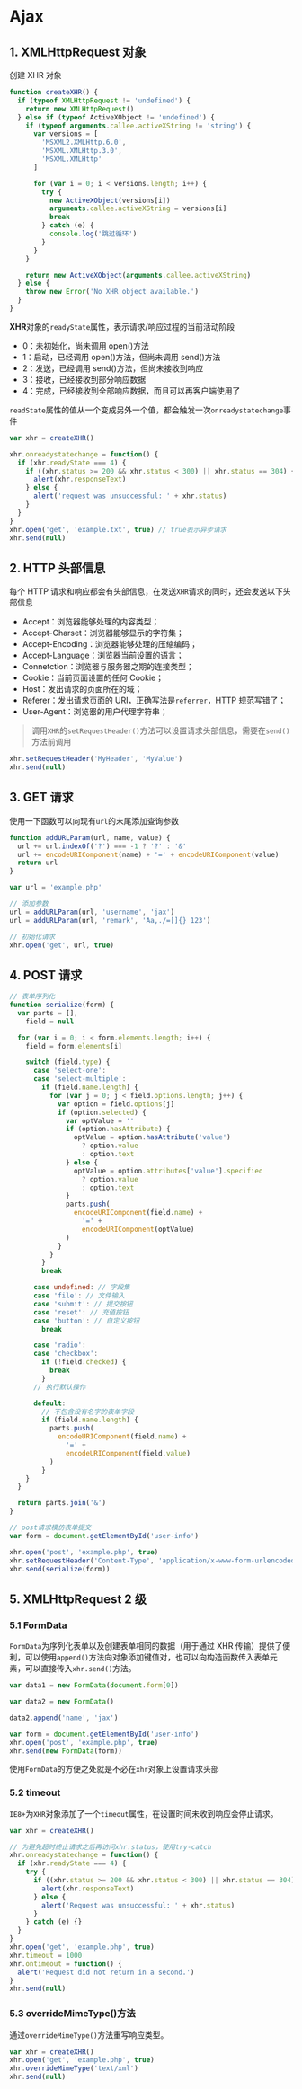 # Ajax

## 1. XMLHttpRequest 对象

创建 XHR 对象

```javascript
function createXHR() {
  if (typeof XMLHttpRequest != 'undefined') {
    return new XMLHttpRequest()
  } else if (typeof ActiveXObject != 'undefined') {
    if (typeof arguments.callee.activeXString != 'string') {
      var versions = [
        'MSXML2.XMLHttp.6.0',
        'MSXML.XMLHttp.3.0',
        'MSXML.XMLHttp'
      ]

      for (var i = 0; i < versions.length; i++) {
        try {
          new ActiveXObject(versions[i])
          arguments.callee.activeXString = versions[i]
          break
        } catch (e) {
          console.log('跳过循环')
        }
      }
    }

    return new ActiveXObject(arguments.callee.activeXString)
  } else {
    throw new Error('No XHR object available.')
  }
}
```

**XHR**对象的`readyState`属性，表示请求/响应过程的当前活动阶段

- 0：未初始化，尚未调用 open()方法
- 1：启动，已经调用 open()方法，但尚未调用 send()方法
- 2：发送，已经调用 send()方法，但尚未接收到响应
- 3：接收，已经接收到部分响应数据
- 4：完成，已经接收到全部响应数据，而且可以再客户端使用了

`readState`属性的值从一个变成另外一个值，都会触发一次`onreadystatechange`事件

```javascript
var xhr = createXHR()

xhr.onreadystatechange = function() {
  if (xhr.readyState === 4) {
    if ((xhr.status >= 200 && xhr.status < 300) || xhr.status == 304) {
      alert(xhr.responseText)
    } else {
      alert('request was unsuccessful: ' + xhr.status)
    }
  }
}
xhr.open('get', 'example.txt', true) // true表示异步请求
xhr.send(null)
```

## 2. HTTP 头部信息

每个 HTTP 请求和响应都会有头部信息，在发送`XHR`请求的同时，还会发送以下头部信息

- Accept：浏览器能够处理的内容类型；
- Accept-Charset：浏览器能够显示的字符集；
- Accept-Encoding：浏览器能够处理的压缩编码；
- Accept-Language：浏览器当前设置的语言；
- Connetction：浏览器与服务器之期的连接类型；
- Cookie：当前页面设置的任何 Cookie；
- Host：发出请求的页面所在的域；
- Referer：发出请求页面的 URI，正确写法是`referrer`，HTTP 规范写错了；
- User-Agent：浏览器的用户代理字符串；

> 调用`XHR`的`setRequestHeader()`方法可以设置请求头部信息，需要在`send()`方法前调用

```jsx
xhr.setRequestHeader('MyHeader', 'MyValue')
xhr.send(null)
```

## 3. GET 请求

使用一下函数可以向现有`url`的末尾添加查询参数

```javascript
function addURLParam(url, name, value) {
  url += url.indexOf('?') === -1 ? '?' : '&'
  url += encodeURIComponent(name) + '=' + encodeURIComponent(value)
  return url
}

var url = 'example.php'

// 添加参数
url = addURLParam(url, 'username', 'jax')
url = addURLParam(url, 'remark', 'Aa,./=[]{} 123')

// 初始化请求
xhr.open('get', url, true)
```

## 4. POST 请求

```javascript
// 表单序列化
function serialize(form) {
  var parts = [],
    field = null

  for (var i = 0; i < form.elements.length; i++) {
    field = form.elements[i]

    switch (field.type) {
      case 'select-one':
      case 'select-multiple':
        if (field.name.length) {
          for (var j = 0; j < field.options.length; j++) {
            var option = field.options[j]
            if (option.selected) {
              var optValue = ''
              if (option.hasAttribute) {
                optValue = option.hasAttribute('value')
                  ? option.value
                  : option.text
              } else {
                optValue = option.attributes['value'].specified
                  ? option.value
                  : option.text
              }
              parts.push(
                encodeURIComponent(field.name) +
                  '=' +
                  encodeURIComponent(optValue)
              )
            }
          }
        }
        break

      case undefined: // 字段集
      case 'file': // 文件输入
      case 'submit': // 提交按钮
      case 'reset': // 充值按钮
      case 'button': // 自定义按钮
        break

      case 'radio':
      case 'checkbox':
        if (!field.checked) {
          break
        }
      // 执行默认操作

      default:
        // 不包含没有名字的表单字段
        if (field.name.length) {
          parts.push(
            encodeURIComponent(field.name) +
              '=' +
              encodeURIComponent(field.value)
          )
        }
    }
  }

  return parts.join('&')
}

// post请求模仿表单提交
var form = document.getElementById('user-info')

xhr.open('post', 'example.php', true)
xhr.setRequestHeader('Content-Type', 'application/x-www-form-urlencoded')
xhr.send(serialize(form))
```

## 5. XMLHttpRequest 2 级

### 5.1 FormData

`FormData`为序列化表单以及创建表单相同的数据（用于通过 XHR 传输）提供了便利，可以使用`append()`方法向对象添加键值对，也可以向构造函数传入表单元素，可以直接传入`xhr.send()`方法。

```javascript
var data1 = new FormData(document.form[0])

var data2 = new FormData()

data2.append('name', 'jax')

var form = document.getElementById('user-info')
xhr.open('post', 'example.php', true)
xhr.send(new FormData(form))
```

使用`FormData`的方便之处就是不必在`xhr`对象上设置请求头部

### 5.2 timeout

`IE8+`为`XHR`对象添加了一个`timeout`属性，在设置时间未收到响应会停止请求。

```javascript
var xhr = createXHR()

// 为避免超时终止请求之后再访问xhr.status，使用try-catch
xhr.onreadystatechange = function() {
  if (xhr.readyState === 4) {
    try {
      if ((xhr.status >= 200 && xhr.status < 300) || xhr.status == 304) {
        alert(xhr.responseText)
      } else {
        alert('Request was unsuccessful: ' + xhr.status)
      }
    } catch (e) {}
  }
}
xhr.open('get', 'example.php', true)
xhr.timeout = 1000
xhr.ontimeout = function() {
  alert('Request did not return in a second.')
}
xhr.send(null)
```

### 5.3 overrideMimeType()方法

通过`overrideMimeType()`方法重写响应类型。

```javascript
var xhr = createXHR()
xhr.open('get', 'example.php', true)
xhr.overrideMimeType('text/xml')
xhr.send(null)
```
